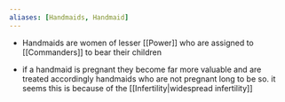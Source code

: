 ```yaml
---
aliases: [Handmaids, Handmaid]
---
```


- Handmaids are women of lesser [[Power]] who are assigned to [[Commanders]] to bear their children

- if a handmaid is pregnant they become far more valuable and are treated accordingly handmaids who are not pregnant long to be so.
it seems this is because of the [[Infertility|widespread infertility]]